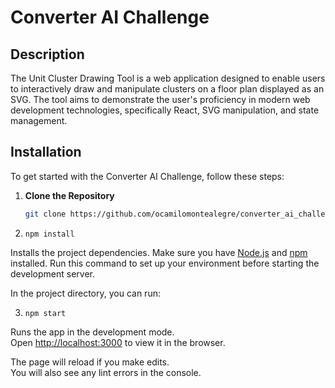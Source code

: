 # Converter AI Challenge

## Description

The Unit Cluster Drawing Tool is a web application designed to enable users to interactively draw and manipulate clusters on a floor plan displayed as an SVG. The tool aims to demonstrate the user's proficiency in modern web development technologies, specifically React, SVG manipulation, and state management.

## Installation

To get started with the Converter AI Challenge, follow these steps:

1. **Clone the Repository**

   ```bash
   git clone https://github.com/ocamilomontealegre/converter_ai_challenge.git

2. `npm install`

Installs the project dependencies. Make sure you have [Node.js](https://nodejs.org/) and [npm](https://www.npmjs.com/) installed. Run this command to set up your environment before starting the development server.

In the project directory, you can run:

3. `npm start`

Runs the app in the development mode.\
Open [http://localhost:3000](http://localhost:3000) to view it in the browser.

The page will reload if you make edits.\
You will also see any lint errors in the console.
